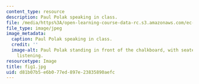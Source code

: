 ```yaml
---
content_type: resource
description: Paul Polak speaking in class.
file: /media/https%3A/open-learning-course-data-rc.s3.amazonaws.com/ec-720j-d-lab-ii-design-spring-2010/d81b07b5e6b077ed897e23835890aefc_fig1.jpg
file_type: image/jpeg
image_metadata:
  caption: Paul Polak speaking in class.
  credit: ''
  image-alt: Paul Polak standing in front of the chalkboard, with seated students
    listening.
resourcetype: Image
title: fig1.jpg
uid: d81b07b5-e6b0-77ed-897e-23835890aefc
---
```

